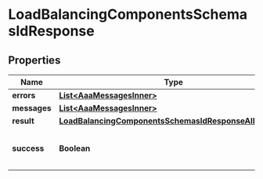 

# LoadBalancingComponentsSchemasIdResponse


## Properties

| Name | Type | Description | Notes |
|------------ | ------------- | ------------- | -------------|
|**errors** | [**List&lt;AaaMessagesInner&gt;**](AaaMessagesInner.md) |  |  |
|**messages** | [**List&lt;AaaMessagesInner&gt;**](AaaMessagesInner.md) |  |  |
|**result** | [**LoadBalancingComponentsSchemasIdResponseAllOfResult**](LoadBalancingComponentsSchemasIdResponseAllOfResult.md) |  |  |
|**success** | **Boolean** | Whether the API call was successful |  |



